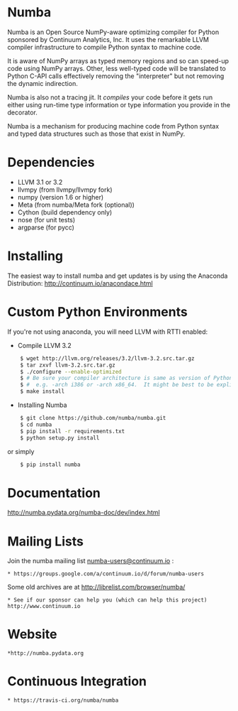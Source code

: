 Numba
=====

Numba is an Open Source NumPy-aware optimizing compiler for Python
sponsored by Continuum Analytics, Inc.  It uses the
remarkable LLVM compiler infrastructure to compile Python syntax to
machine code.

It is aware of NumPy arrays as typed memory regions and so can speed-up
code using NumPy arrays.  Other, less well-typed code will be translated
to Python C-API calls effectively removing the "interpreter" but not removing
the dynamic indirection.

Numba is also not a tracing jit.  It *compiles* your code before it gets
run either using run-time type information or type information you provide
in the decorator.

Numba is a mechanism for producing machine code from Python syntax and typed
data structures such as those that exist in NumPy.

Dependencies
============

  * LLVM 3.1 or 3.2
  * llvmpy (from llvmpy/llvmpy fork)
  * numpy (version 1.6 or higher)
  * Meta (from numba/Meta fork (optional))
  * Cython (build dependency only)
  * nose (for unit tests)
  * argparse (for pycc)

Installing
=================

The easiest way to install numba and get updates is by using the Anaconda
Distribution: http://continuum.io/anacondace.html

Custom Python Environments
==========================

If you're not using anaconda, you will need LLVM with RTTI enabled:

* Compile LLVM 3.2

```bash
    $ wget http://llvm.org/releases/3.2/llvm-3.2.src.tar.gz
    $ tar zxvf llvm-3.2.src.tar.gz
    $ ./configure --enable-optimized
    $ # Be sure your compiler architecture is same as version of Python you will use
    $ #  e.g. -arch i386 or -arch x86_64.  It might be best to be explicit about this.
    $ make install
```

* Installing Numba

```bash
    $ git clone https://github.com/numba/numba.git
    $ cd numba
    $ pip install -r requirements.txt
    $ python setup.py install
```

or simply

```bash
    $ pip install numba
```

Documentation
=============

http://numba.pydata.org/numba-doc/dev/index.html

Mailing Lists
=============

Join the numba mailing list numba-users@continuum.io :

    * https://groups.google.com/a/continuum.io/d/forum/numba-users

Some old archives are at http://librelist.com/browser/numba/

    * See if our sponsor can help you (which can help this project) http://www.continuum.io

Website
=======

    *http://numba.pydata.org

Continuous Integration
======================

    * https://travis-ci.org/numba/numba
